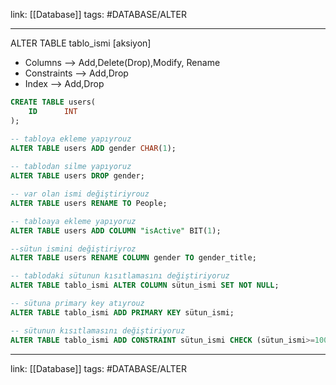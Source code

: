 link: [[Database]]
tags: #DATABASE/ALTER 

---
ALTER TABLE tablo_ismi [aksiyon]

- Columns --> Add,Delete(Drop),Modify, Rename
- Constraints --> Add,Drop
- Index --> Add,Drop


``` SQL
CREATE TABLE users(
	ID		INT
);

-- tabloya ekleme yapıyrouz
ALTER TABLE users ADD gender CHAR(1);
	
-- tablodan silme yapıyoruz	
ALTER TABLE users DROP gender;

-- var olan ismi değiştiriyrouz
ALTER TABLE users RENAME TO People;

-- tabloaya ekleme yapıyoruz
ALTER TABLE users ADD COLUMN "isActive" BIT(1);

--sütun ismini değiştiriyroz
ALTER TABLE users RENAME COLUMN gender TO gender_title;

-- tablodaki sütunun kısıtlamasını değiştiriyoruz
ALTER TABLE tablo_ismi ALTER COLUMN sütun_ismi SET NOT NULL;

-- sütuna primary key atıyrouz
ALTER TABLE tablo_ismi ADD PRIMARY KEY sütun_ismi;

-- sütunun kısıtlamasını değiştiriyoruz
ALTER TABLE tablo_ismi ADD CONSTRAINT sütun_ismi CHECK (sütun_ismi>=100);
``` 


---
link: [[Database]]
tags: #DATABASE/ALTER  
